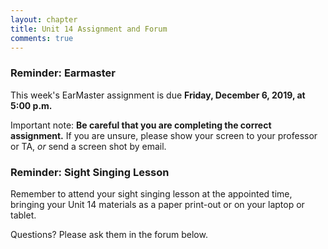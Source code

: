 ```yaml
---
layout: chapter
title: Unit 14 Assignment and Forum
comments: true
---
```


### Reminder: Earmaster 

This week's EarMaster assignment is due **Friday, December 6, 2019, at 5:00 p.m.**

Important note: **Be careful that you are completing the correct assignment.** If you are unsure, please show your screen to your professor or TA, *or* send a screen shot by email. 

### Reminder: Sight Singing Lesson 

Remember to attend your sight singing lesson at the appointed time, bringing your Unit 14 materials as a paper print-out or on your laptop or tablet. 

Questions? Please ask them in the forum below.